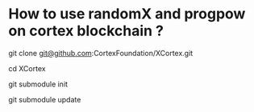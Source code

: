# How to use randomX and progpow on cortex blockchain ?
git clone git@github.com:CortexFoundation/XCortex.git

cd XCortex

git submodule init

git submodule update
